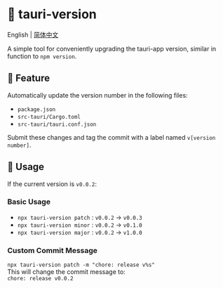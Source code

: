 # :tada: tauri-version

English | [简体中文](./README-zh.md)

A simple tool for conveniently upgrading the tauri-app version, similar in function to `npm version`.

## :rocket: Feature

Automatically update the version number in the following files:

- `package.json`
- `src-tauri/Cargo.toml`
- `src-tauri/tauri.conf.json`

Submit these changes and tag the commit with a label named `v[version number]`.

## :wrench: Usage

If the current version is `v0.0.2`:

### Basic Usage

- `npx tauri-version patch` : `v0.0.2` -> `v0.0.3`
- `npx tauri-version minor` : `v0.0.2` -> `v0.1.0`
- `npx tauri-version major` : `v0.0.2` -> `v1.0.0`

### Custom Commit Message

`npx tauri-version patch -m "chore: release v%s"`  
This will change the commit message to:  
`chore: release v0.0.2`
